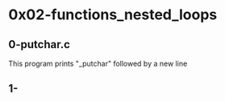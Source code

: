 # 0x02-functions_nested_loops
## 0-putchar.c
This program prints "\_putchar" followed by a new line
## 1-
